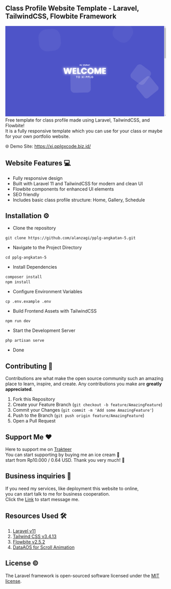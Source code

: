 ## Class Profile Website Template - Laravel, TailwindCSS, Flowbite Framework

![Project Showcase](./public/images/showcase.png)
Free template for class profile made using Laravel, TailwindCSS, and Flowbite!  
It is a fully responsive template which you can use for your class or maybe for your own portfolio website.

🌐 Demo Site: https://xi.pplgxcode.biz.id/

## Website Features 💻

-   Fully responsive design
-   Built with Laravel 11 and TailwindCSS for modern and clean UI
-   Flowbite components for enhanced UI elements
-   SEO friendly
-   Includes basic class profile structure: Home, Gallery, Schedule

## Installation ⚙️

-   Clone the repository

```
git clone https://github.com/alanzagi/pplg-angkatan-5.git
```

-   Navigate to the Project Directory

```
cd pplg-angkatan-5
```

-   Install Dependencies

```
composer install
npm install
```

-   Configure Environment Variables

```
cp .env.example .env
```

-   Build Frontend Assets with TailwindCSS

```
npm run dev
```

-   Start the Development Server

```
php artisan serve
```

-   Done

## Contributing 🤝

Contributions are what make the open source community such an amazing place to learn, inspire, and create. Any contributions you make are **greatly appreciated**.

1. Fork this Repository
2. Create your Feature Branch (`git checkout -b feature/AmazingFeature`)
3. Commit your Changes (`git commit -m 'Add some AmazingFeature'`)
4. Push to the Branch (`git push origin feature/AmazingFeature`)
5. Open a Pull Request

## Support Me ❤️

Here to support me on [Trakteer](https://trakteer.id/alan_zagi)  
You can start supporting by buying me an ice cream 🍦  
start from Rp10.000 / 0.64 USD. Thank you very much! 🙏

## Business inquiries 💼

If you need my services, like deployment this website to online,  
you can start talk to me for business cooperation.  
Click the [Link](https://linktr.ee/alanzagi) to start message me.

## Resources Used 🛠️

1. [Laravel v11](https://laravel.com/docs/11.x)
2. [Tailwind CSS v3.4.13](https://tailwindcss.com/docs/installation)
3. [Flowbite v2.5.2](https://flowbite.com/docs/getting-started/introduction/)
4. [DataAOS for Scroll Animation](https://github.com/michalsnik/aos)

## License ©️

The Laravel framework is open-sourced software licensed under the [MIT license](https://opensource.org/licenses/MIT).
